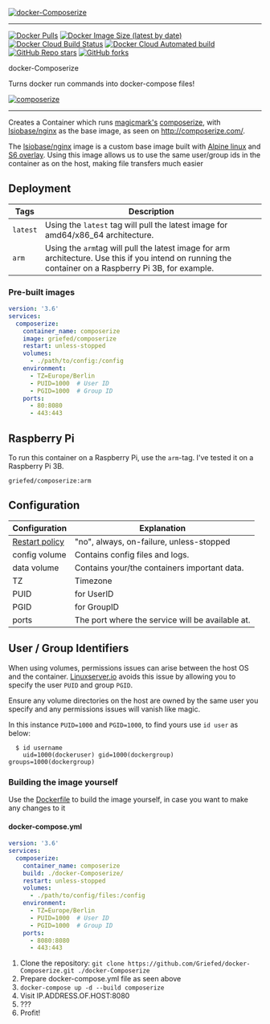 [![docker-Composerize](https://i.griefed.de/images/2020/11/18/docker-composerize_header.png)](https://github.com/Griefed/docker-Composerize)

---

[![Docker Pulls](https://img.shields.io/docker/pulls/griefed/composerize?style=flat-square)](https://hub.docker.com/repository/docker/griefed/composerize)
[![Docker Image Size (latest by date)](https://img.shields.io/docker/image-size/griefed/composerize?label=Image%20size&sort=date&style=flat-square)](https://hub.docker.com/repository/docker/griefed/composerize)
[![Docker Cloud Build Status](https://img.shields.io/docker/cloud/build/griefed/composerize?label=Docker%20build&style=flat-square)](https://hub.docker.com/repository/docker/griefed/composerize)
[![Docker Cloud Automated build](https://img.shields.io/docker/cloud/automated/griefed/composerize?label=Docker%20build&style=flat-square)](https://hub.docker.com/repository/docker/griefed/composerize)
[![GitHub Repo stars](https://img.shields.io/github/stars/Griefed/docker-Composerize?label=GitHub%20Stars&style=social)](https://github.com/Griefed/docker-Composerize)
[![GitHub forks](https://img.shields.io/github/forks/Griefed/docker-Composerize?label=GitHub%20Forks&style=social)](https://github.com/Griefed/docker-Composerize)

docker-Composerize

Turns docker run commands into docker-compose files!

[![composerize](https://i.griefed.de/images/2020/11/18/docker-composerize_screenshot.png)](https://github.com/magicmark/composerize)

---

Creates a Container which runs [magicmark's](https://github.com/magicmark) [composerize](https://github.com/magicmark/composerize), with [lsiobase/nginx](https://hub.docker.com/r/lsiobase/nginx) as the base image, as seen on http://composerize.com/.

The [lsiobase/nginx](https://hub.docker.com/r/lsiobase/nginx) image is a custom base image built with [Alpine linux](https://alpinelinux.org/) and [S6 overlay](https://github.com/just-containers/s6-overlay).
Using this image allows us to use the same user/group ids in the container as on the host, making file transfers much easier

## Deployment

Tags | Description
-----|------------
`latest` | Using the `latest` tag will pull the latest image for amd64/x86_64 architecture.
`arm` | Using the `arm`tag will pull the latest image for arm architecture. Use this if you intend on running the container on a Raspberry Pi 3B, for example.

### Pre-built images

```docker-compose.yml
version: '3.6'
services:
  composerize:
    container_name: composerize
    image: griefed/composerize
    restart: unless-stopped
    volumes:
      - ./path/to/config:/config
    environment:
      - TZ=Europe/Berlin
      - PUID=1000  # User ID
      - PGID=1000  # Group ID
    ports:
      - 80:8080
      - 443:443
```

## Raspberry Pi

To run this container on a Raspberry Pi, use the `arm`-tag. I've tested it on a Raspberry Pi 3B.

`griefed/composerize:arm`

## Configuration

Configuration | Explanation
------------ | -------------
[Restart policy](https://docs.docker.com/compose/compose-file/#restart) | "no", always, on-failure, unless-stopped
config volume | Contains config files and logs.
data volume | Contains your/the containers important data.
TZ | Timezone
PUID | for UserID
PGID | for GroupID
ports | The port where the service will be available at.

## User / Group Identifiers

When using volumes, permissions issues can arise between the host OS and the container. [Linuxserver.io](https://www.linuxserver.io/) avoids this issue by allowing you to specify the user `PUID` and group `PGID`.

Ensure any volume directories on the host are owned by the same user you specify and any permissions issues will vanish like magic.

In this instance `PUID=1000` and `PGID=1000`, to find yours use `id user` as below:

```
  $ id username
    uid=1000(dockeruser) gid=1000(dockergroup) groups=1000(dockergroup)
```

### Building the image yourself

Use the [Dockerfile](https://github.com/Griefed/docker-Composerize/Dockerfile) to build the image yourself, in case you want to make any changes to it

#### docker-compose.yml

```docker-compose.yml
version: '3.6'
services:
  composerize:
    container_name: composerize
    build: ./docker-Composerize/
    restart: unless-stopped
    volumes:
      - ./path/to/config/files:/config
    environment:
      - TZ=Europe/Berlin
      - PUID=1000  # User ID
      - PGID=1000  # Group ID
    ports:
      - 8080:8080
      - 443:443
```

1. Clone the repository: `git clone https://github.com/Griefed/docker-Composerize.git ./docker-Composerize`
1. Prepare docker-compose.yml file as seen above
1. `docker-compose up -d --build composerize`
1. Visit IP.ADDRESS.OF.HOST:8080
1. ???
1. Profit!
